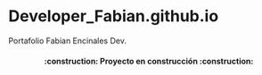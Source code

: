 # Developer_Fabian.github.io

Portafolio Fabian Encinales Dev.

<h4 align="center">
:construction: Proyecto en construcción :construction:
</h4>

